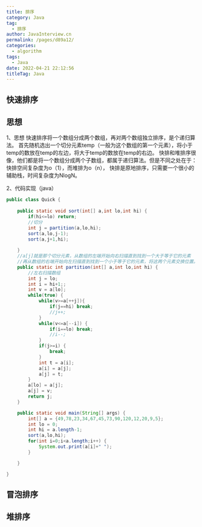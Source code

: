 ```yaml
---
title: 排序
category: Java
tag: 
  - 排序
author: JavaInterview.cn
permalink: /pages/d89a12/
categories: 
  - algorithm
tags: 
  - Java
date: 2022-04-21 22:12:56
titleTag: Java
---
```



## 快速排序
## 思想
1、思想
快速排序将一个数组分成两个数组，再对两个数组独立排序，是个递归算法。
首先随机选出一个切分元素temp（一般为这个数组的第一个元素），将小于temp的数放在temp的左边，将大于temp的数放在temp的右边。
快排和堆排序很像，他们都是将一个数组分成两个子数组，都属于递归算法。但是不同之处在于：快排空间复杂度为o（1），而堆排为o（n），
快排是原地排序，只需要一个很小的辅助栈，时间复杂度为NlogN。

2、代码实现（java）
```java
public class Quick {
    
    public static void sort(int[] a,int lo,int hi) {
        if(hi<=lo) return;
        //切分
        int j = partition(a,lo,hi);
        sort(a,lo,j-1);
        sort(a,j+1,hi);
        
    }
    //a[j]就是那个切分元素，从数组的左端开始向右扫描直到找到一个大于等于它的元素
    //再从数组的右端开始向左扫描直到找到一个小于等于它的元素，将这两个元素交换位置。
    public static int partition(int[] a,int lo,int hi) {
        //左右扫描数组
        int j = lo;
        int i = hi+1;;
        int v = a[lo];
        while(true) {
            while(v>=a[++j]){
                if(j==hi) break;
                //j++;
            }
            while(v<=a[--i]) {
                if(i==lo) break;
                //i--;
            }
            if(j>=i) {
                break;
            }
            int t = a[i];
            a[i] = a[j];
            a[j] = t;
        }
        a[lo] = a[j];
        a[j] = v;
        return j;
    }

    public static void main(String[] args) {
        int[] a = {49,78,23,34,67,45,73,90,120,12,20,9,5};
        int lo = 0;
        int hi = a.length-1;
        sort(a,lo,hi);
        for(int i=0;i<a.length;i++) {
            System.out.print(a[i]+" ");
        }

    }

}
```

## 冒泡排序



## 堆排序

